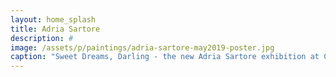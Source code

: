 ```yaml
---
layout: home_splash
title: Adria Sartore
description: #
image: /assets/p/paintings/adria-sartore-may2019-poster.jpg
caption: "Sweet Dreams, Darling - the new Adria Sartore exhibition at Chen Gallery, Beijing"
---
```

